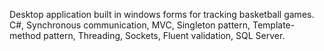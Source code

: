 Desktop application built in windows forms for tracking basketball games. 
C#, Synchronous communication, MVC, Singleton pattern, Template-method pattern, Threading, Sockets, Fluent validation, SQL Server.
